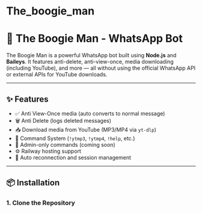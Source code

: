 # The_boogie_man
# 🤖 The Boogie Man - WhatsApp Bot

The Boogie Man is a powerful WhatsApp bot built using **Node.js** and **Baileys**. It features anti-delete, anti-view-once, media downloading (including YouTube), and more — all without using the official WhatsApp API or external APIs for YouTube downloads.

---

## ✨ Features

- ✅ Anti View-Once media (auto converts to normal message)
- 🗑️ Anti Delete (logs deleted messages)
- 📥 Download media from YouTube (MP3/MP4 via `yt-dlp`)
- 🧠 Command System (`!ytmp3`, `!ytmp4`, `!help`, etc.)
- 🔐 Admin-only commands (coming soon)
- ⚙️ Railway hosting support
- 🔄 Auto reconnection and session management

---

## 📦 Installation

### 1. Clone the Repository

```bash
